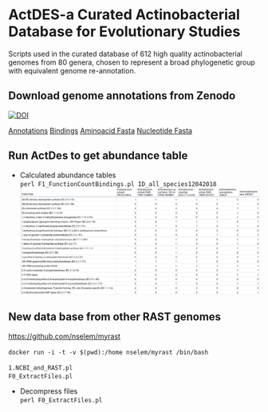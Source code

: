 # ActDES-a Curated Actinobacterial Database for Evolutionary Studies   
Scripts used in the curated database of 612 high quality actinobacterial genomes from 80 genera, chosen to represent a broad phylogenetic group with equivalent genome re-annotation. 

## Download genome annotations from Zenodo  
[![DOI](https://zenodo.org/badge/DOI/10.5281/zenodo.4081595.svg)](https://doi.org/10.5281/zenodo.4081595)


[Annotations](https://zenodo.org/record/4081595/files/annotations.tar.gz?download=1)
[Bindings](https://zenodo.org/record/4081595/files/bindings.tar.gz?download=1)
[Aminoacid Fasta](https://zenodo.org/record/4081595/files/fasta.tar.gz?download=1   )
[Nucleotide Fasta](https://zenodo.org/record/4081595/files/nucleotides.tar.gz?download=1    )


## Run ActDes to get abundance table   

- Calculated abundance tables  
`perl F1_FunctionCountBindings.pl ID_all_species12042018`  
![table](images/FunctionTable.csv.png)

## New data base from other RAST genomes  
https://github.com/nselem/myrast 

`docker run -i -t -v $(pwd):/home nselem/myrast /bin/bash`

`1.NCBI_and_RAST.pl  `  
`F0_ExtractFiles.pl`
- Decompress files  
`perl F0_ExtractFiles.pl`  
